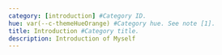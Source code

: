 ```yaml
---
category: [introduction] #Category ID.
hue: var(--c-themeHueOrange) #Category hue. See note [1].
title: Introduction #Category title.
description: Introduction of Myself
---
```


